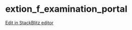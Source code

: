 # extion_f_examination_portal

[Edit in StackBlitz editor ](https://stackblitz.com/~/github.com/arexexam/extion_f_examination_portal)
